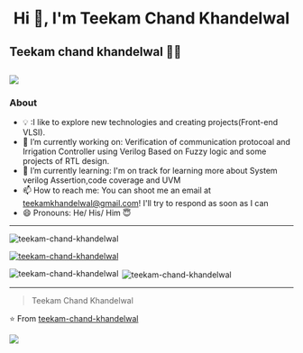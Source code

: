 
<!--
**teekamkhandelwal/teekam-chand-khandelwal** is a ✨ _special_ ✨ repository because its `README.md` (this file) appears on your GitHub profile.

Here are some ideas to get you started:

- 🔭 I’m currently working on ...
- 🌱 I’m currently learning ...
- 👯 I’m looking to collaborate on ...
- 🤔 I’m looking for help with ...
- 💬 Ask me about ...
- 📫 How to reach me: ...
- 😄 Pronouns: ...
- ⚡ Fun fact: ...
-->

<h1 align="center">Hi 👋, I'm Teekam Chand Khandelwal</h1> 

## Teekam chand khandelwal 👨‍💻 
 <a href="https://www.linkedin.com/in/teekam-chand-k-1640a2155/"><img src="https://img.shields.io/badge/in-Teekam%20Chand%20Khandelwal-blue"/></a>
---------------------------------------------------------------------------------------------------------------------------------------------------------------------------------
### About

- 💡 :I like to explore new technologies and creating  projects(Front-end VLSI).
- 🔭 I’m currently working on: Verification of communication protocoal and Irrigation Controller using Verilog Based on Fuzzy logic and some projects of RTL design.
- 🌱 I’m currently learning: I'm on track for learning more about System verilog Assertion,code coverage and UVM 
- 📫 How to reach me: You can shoot me an email at teekamkhandelwal@gmail.com! I'll try to respond as soon as I can
- 😄 Pronouns: He/ His/ Him 😇


---------------------------------------------------------------------------------------------------------------------------------------------------------------------------------



<p align="left"> <img src="https://komarev.com/ghpvc/?username=teekam-chand-khandelwal&label=Profile%20views&color=0e75b6&style=flat" alt="teekam-chand-khandelwal" /> </p>

<p align="left"> <a href="https://github.com/ryo-ma/github-profile-trophy"><img src="https://github-profile-trophy.vercel.app/?username=teekam-chand-khandelwal" alt="teekam-chand-khandelwal" /></a> </p>


<p><img align="left" src="https://github-readme-stats.vercel.app/api/top-langs?username=teekam-chand-khandelwal&show_icons=true&locale=en&layout=compact" alt="teekam-chand-khandelwal" /></p>

<p>&nbsp;<img align="center" src="https://github-readme-stats.vercel.app/api?username=teekam-chand-khandelwal&show_icons=true&locale=en" alt="teekam-chand-khandelwal" /></p>





---------------------------------------------------------------------------------------------------------------------------------------------------------------------------------
> Teekam Chand Khandelwal

⭐️ From [teekam-chand-khandelwal](https://github.com/teekam-chand-khandelwal)

<a href="https://github.com/teekam-chand-khandelwal"><img src="https://img.shields.io/github/followers/teekam-chand-khandelwal?style=social"/></a>

